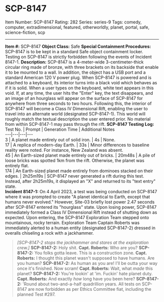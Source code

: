 # SCP-8147
Item Number: SCP-8147
Rating: 282
Series: series-9
Tags: comedy, computer, extradimensional, featured, otherworldly, planet, portal, safe, science-fiction, scp

---

**Item #:** SCP-8147
**Object Class:** Safe
**Special Containment Procedures:** SCP-8147 is to be kept in a standard Safe object containment locker. Testing on SCP-8147 is strictly forbidden following the events of Incident 8147-1.
**Description:** SCP-8147 is a 4-meter-wide 3-centimeter-thick circular ring made of bronze, with three brackets on its backside that enable it to be mounted to a wall. In addition, the object has a USB port and a standard American 120 V power plug. When SCP-8147 is powered and is attached to a keyboard, its interior turns into a black void which behaves as if it is solid. When a user types on the keyboard, white text appears in this void.
If, at any time, the user hits the "Enter" key, the text disappears, and an image of an hourglass will appear on the surface of SCP-8147 for anywhere from three seconds to two hours.
Following this, the interior of SCP-8147 will become a Class IV Dimensional Rift, enabling the user to travel into an alternate world (designated SCP-8147-1). This world will roughly match the textual description the user entered prior. No material from within SCP-8147-1 may pass through the rift.
**SCP-8147 Testing Log:**
Test No. | Prompt | Generation Time | Additional Notes  
---|---|---|---  
3 | A planet made entirely out of solid iron. | 4s | None.  
17 | A replica of modern-day Earth. | 33s | Minor differences to baseline reality were noted. For instance, New Zealand was absent.  
45 | An Earth-sized planet made entirely out of bricks. | 20m48s | A pile of loose bricks was spotted 1km from the rift. Otherwise, the planet was entirely flat.  
174 | An Earth-sized planet made entirely from dominoes stacked on their edges. | 2h25m19s | SCP-8147 never generated a rift during this test. Instead, after 2h25m19s, it displayed an "X" and returned to its "text entry" state.  
**Incident 8147-1:** On 4 April 2023, a test was being conducted on SCP-8147 where it was prompted to create "A planet identical to Earth, except that humans never evolved." However, Site-03 briefly lost power 2.47 seconds after SCP-8147 entered its "hourglass" state. Upon losing power, SCP-8147 immediately formed a Class IV Dimensional Rift instead of shutting down as expected. Upon entering, the SCP-8147 Exploration Team stepped onto mountainous, rocky terrain. Exploration Team Captain Roberts was immediately alerted to a human entity (designated SCP-8147-2) dressed in overalls chiseling a rock with a jackhammer.
> _[SCP-8147-2 stops the jackhammer and stares at the exploration crew.]_
> **SCP-8147-2:** Holy shit.
> **Capt. Roberts:** Who are you?
> **SCP-8147-2:** You folks gotta leave. This is a construction zone.
> **Capt. Roberts:** I thought this planet wasn't supposed to have humans. Are you human?
> **SCP-8147-2:** As human as you are! I'll be outta your way once it's finished. Now scram!
> **Capt. Roberts:** Wait, what _made_ this planet?
> **SCP-8147-2:** You're lookin' at 'im. Fuckin' hate planet duty.
> **Capt. Roberts:** And exactly _how_ long have you been here?
> **SCP-8147-2:** 'Round about two-and-a-half quadrillion years.
All tests on SCP-8147 are now forbidden as per Ethics Committee fiat, including the planned Test #297.
